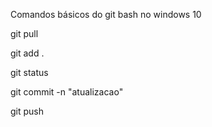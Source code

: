 Comandos básicos do git bash no windows 10

git pull

git add .

git status

git commit -n "atualizacao"

git push